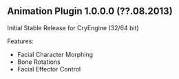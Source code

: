 Animation Plugin 1.0.0.0 (??.08.2013)
---------------------------
Initial Stable Release for CryEngine (32/64 bit)

Features:
- Facial Character Morphing
- Bone Rotations
- Facial Effector Control